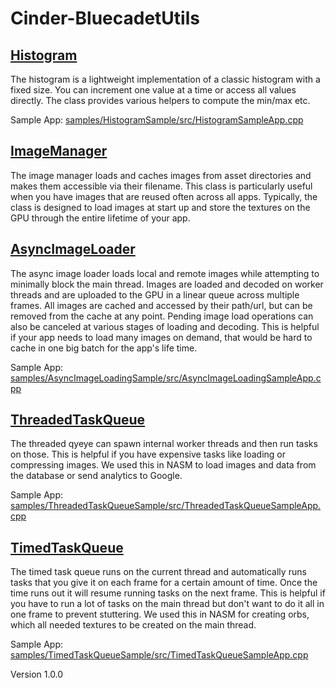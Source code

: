 # Cinder-BluecadetUtils

## [Histogram](src/bluecadet/utils/Histogram.h)

The histogram is a lightweight implementation of a classic histogram with a fixed size. You can increment one value at a time or access all values directly. The class provides various helpers to compute the min/max etc.

Sample App: [samples/HistogramSample/src/HistogramSampleApp.cpp](samples/HistogramSample/src/HistogramSampleApp.cpp)

## [ImageManager](src/bluecadet/utils/ImageManager.h)

The image manager loads and caches images from asset directories and makes them accessible via their filename. This class is particularly useful when you have images that are reused often across all apps. Typically, the class is designed to load images at start up and store the textures on the GPU through the entire lifetime of your app.

## [AsyncImageLoader](src/bluecadet/utils/AsyncImageLoader.h)

The async image loader loads local and remote images while attempting to minimally block the main thread. Images are loaded and decoded on worker threads and are uploaded to the GPU in a linear queue across multiple frames. All images are cached and accessed by their path/url, but can be removed from the cache at any point. Pending image load operations can also be canceled at various stages of loading and decoding. This is helpful if your app needs to load many images on demand, that would be hard to cache in one big batch for the app's life time.

Sample App: [samples/AsyncImageLoadingSample/src/AsyncImageLoadingSampleApp.cpp](samples/AsyncImageLoadingSample/src/AsyncImageLoadingSampleApp.cpp)


## [ThreadedTaskQueue](src/bluecadet/utils/ThreadedTaskQueue.h)

The threaded qyeye can spawn internal worker threads and then run tasks on those. This is helpful if you have expensive tasks like loading or compressing images. We used this in NASM to load images and data from the database or send analytics to Google.

Sample App: [samples/ThreadedTaskQueueSample/src/ThreadedTaskQueueSampleApp.cpp](samples/ThreadedTaskQueueSample/src/ThreadedTaskQueueSampleApp.cpp)

## [TimedTaskQueue](src/bluecadet/utils/TimedTaskQueue.h)

The timed task queue runs on the current thread and automatically runs tasks that you give it on each frame for a certain amount of time. Once the time runs out it will resume running tasks on the next frame. This is helpful if you have to run a lot of tasks on the main thread but don't want to do it all in one frame to prevent stuttering. We used this in NASM for creating orbs, which all needed textures to be created on the main thread.

Sample App: [samples/TimedTaskQueueSample/src/TimedTaskQueueSampleApp.cpp](samples/TimedTaskQueueSample/src/TimedTaskQueueSampleApp.cpp)

Version 1.0.0
